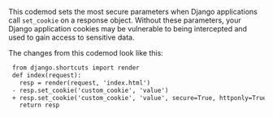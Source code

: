 This codemod sets the most secure parameters when Django applications call `set_cookie` on a response object. Without these parameters, your Django application cookies may be vulnerable to being intercepted and used to gain access to sensitive data.

The changes from this codemod look like this:

```diff
 from django.shortcuts import render
 def index(request):
   resp = render(request, 'index.html')
 - resp.set_cookie('custom_cookie', 'value')
 + resp.set_cookie('custom_cookie', 'value', secure=True, httponly=True, samesite='Lax')
   return resp
```
